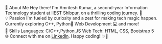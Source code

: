 <div>👋 About Me
Hey there! I'm Amritesh Kumar, a second-year Information Technology student at IIEST Shibpur, on a thrilling coding journey. 🚀
  
</div>
<div>
💡 Passion
I'm fueled by curiosity and a zest for making tech magic happen. Currently exploring C++, Python🐍 Web Development 💻 and more!
  
</div>
<div>
🔧 Skills
Languages: C/C++,Python,JS
Web Tech: HTML, CSS, Bootstrap 5
  
</div>
<div>
🌐 Connect with me on <a href="https://www.linkedin.com/in/amritesh-kumar-773b9929">LinkedIn</a>. Happy coding! ✨🚀
  
  </div>
<!--
**AmriteshKr24/AmriteshKr24** is a ✨ _special_ ✨ repository because its `README.md` (this file) appears on your GitHub profile.

Here are some ideas to get you started:

- 🔭 I’m currently working on ...
- 🌱 I’m currently learning ...
- 👯 I’m looking to collaborate on ...
- 🤔 I’m looking for help with ...
- 💬 Ask me about ...
- 📫 How to reach me: ...
- 😄 Pronouns: ...
- ⚡ Fun fact: ...
-->
